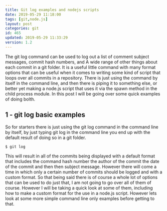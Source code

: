 ```yaml
---
title: Git log examples and nodejs scripts
date: 2019-05-29 11:18:00
tags: [git,node.js]
layout: post
categories: git
id: 465
updated: 2019-05-29 11:33:29
version: 1.2
---
```


The git log command can be used to log out a list of comment subject messages, commit hash numbers, and A wide range of other things about each commit in a git folder. It is a useful little command with many format options that can be useful when it comes to writing some kind of script that loops over all commits in a repository. There is just using the command by itself in the command line, and then there is piping it to something else, or better yet making a node.js script that uses it via the spawn method in the child process module. In this post I will be going over some quick examples of doing bolth.

<!-- more -->

## 1 - git log basic examples

So for starters there is just using the git log command in the command line by itself, by just typing git log in the command line you end up with the default result of doing so in a git folder.

```
$ git log
```

This will result in all of the commits being displayed with a default format that includes the command hash number the author of the commit the date of the commit and then then subject message. However there will come a time in which only a certain number of commits should be logged and with a custom format. So that being said there is of course a whole lot of options that can be used to do just that, I am not going to go over all of them of course. However I will be taking a quick look at some of them, including how to make a custom format for the use in a node.js script. However lets look at some more simple command line only examples before getting to that.